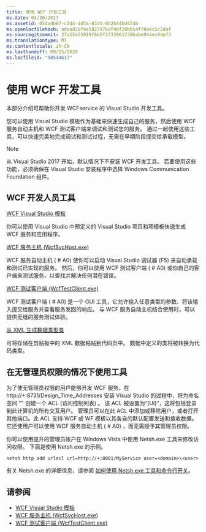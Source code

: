 ```yaml
---
title: 使用 WCF 开发工具
ms.date: 03/30/2017
ms.assetid: 054adb87-c244-4d5a-83d1-0b2b44bd454b
ms.openlocfilehash: adaad28fee5d27976df4bf20bb54f70aec5c2daf
ms.sourcegitcommit: 27a15a55019f6b5f2733961738babe94aec0def3
ms.translationtype: MT
ms.contentlocale: zh-CN
ms.lasthandoff: 09/15/2020
ms.locfileid: "90544617"
---
```

# <a name="using-the-wcf-development-tools"></a>使用 WCF 开发工具
本部分介绍可帮助你开发 WCFservice 的 Visual Studio 开发工具。  
  
 您可以使用 Visual Studio 模板作为基础来快速生成自己的服务，然后使用 WCF 服务自动主机和 WCF 测试客户端来调试和测试您的服务。 通过一起使用这些工具，可以快速完美地完成调试和测试过程，无需在早期阶段提交给承载模型。  

 > [!NOTE]
 > 从 Visual Studio 2017 开始，默认情况下不安装 WCF 开发工具。 若要使用这些功能，必须确保在 Visual Studio 安装程序中选择 Windows Communication Foundation 组件。
  
## <a name="the-wcf-developer-tools"></a>WCF 开发人员工具  
 [WCF Visual Studio 模板](wcf-vs-templates.md)  
  
 你可以使用 Visual Studio 中预定义的 Visual Studio 项目和项模板快速生成 WCF 服务和应用程序。  
  
 [WCF 服务主机 (WcfSvcHost.exe)](wcf-service-host-wcfsvchost-exe.md)  
  
 WCF 服务自动主机 ( # A0) 使你可以启动 Visual Studio 调试器 (F5) 来自动承载和测试已实现的服务。 然后，你可以使用 WCF 测试客户端 ( # A0) 或你自己的客户端来测试服务，以查找并解决任何潜在错误。  
  
 [WCF 测试客户端 (WcfTestClient.exe)](wcf-test-client-wcftestclient-exe.md)  
  
 WCF 测试客户端 ( # A0) 是一个 GUI 工具，它允许输入任意类型的参数、将该输入提交给服务并查看服务发回的响应。 与 WCF 服务自动主机结合使用时，可以提供无缝的服务测试体验。  
  
 [从 XML 生成数据类型类](generating-data-type-classes-from-xml.md)  
  
 可将存储在剪贴板中的 XML 数据粘贴到代码页中。 数据中定义的类将被转换为代码类型。  
  
## <a name="using-the-tools-without-administrator-privilege"></a>在无管理员权限的情况下使用工具  
 为了使无管理员权限的用户能够开发 WCF 服务，在 http://+:8731/Design_Time_Addresses 安装 Visual Studio 的过程中，将为命名空间 "" 创建一个 ACL (访问控制列表) 。 该 ACL 被设置为“(UI)”，这将包括登录到此计算机的所有交互用户。 管理员可以在此 ACL 中添加或移除用户，或者打开其他端口。此 ACL 支持 WCF 或 WF 模板以其各自的默认配置发送和接收数据。 它还使用户可以使用 WCF 服务自动主机 ( # A0) ，而无需授予其管理员权限。  
  
 你可以使用提升的管理员帐户在 Windows Vista 中使用 Netsh.exe 工具来修改访问权限。 下面是使用 Netsh.exe 的示例。  
  
```console  
netsh http add urlacl url=http://+:8001/MyService user=<domain>\<user>  
```  
  
 有关 Netsh.exe 的详细信息，请参阅 [如何使用 Netsh.exe 工具和命令行开关](/previous-versions/tn-archive/bb490939(v=technet.10))。  
  
## <a name="see-also"></a>请参阅

- [WCF Visual Studio 模板](wcf-vs-templates.md)
- [WCF 服务主机 (WcfSvcHost.exe)](wcf-service-host-wcfsvchost-exe.md)
- [WCF 测试客户端 (WcfTestClient.exe)](wcf-test-client-wcftestclient-exe.md)
